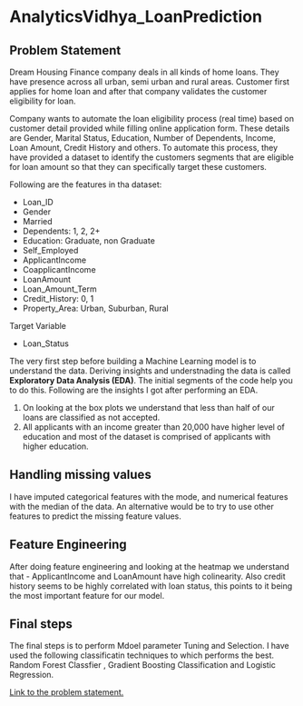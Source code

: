 # AnalyticsVidhya_LoanPrediction
## Problem Statement
Dream Housing Finance company deals in all kinds of home loans. They have presence across all urban, semi urban and rural areas. Customer first applies for home loan and after that company validates the customer eligibility for loan.

Company wants to automate the loan eligibility process (real time) based on customer detail provided while filling online application form. These details are Gender, Marital Status, Education, Number of Dependents, Income, Loan Amount, Credit History and others. To automate this process, they have provided a dataset to identify the customers segments that are eligible for loan amount so that they can specifically target these customers. 

Following are the features in tha dataset:
- Loan_ID
- Gender
- Married
- Dependents: 1, 2, 2+
- Education: Graduate, non Graduate
- Self_Employed
- ApplicantIncome
- CoapplicantIncome
- LoanAmount
- Loan_Amount_Term
- Credit_History: 0, 1
- Property_Area: Urban, Suburban, Rural

Target Variable
- Loan_Status

The very first step before building a Machine Learning model is to understand the data. Deriving insights and understnading the data is called **Exploratory Data Analysis (EDA)**. The initial segments of the code help you to do this. Following are the insights I got after performing an EDA.
1. On looking at the box plots we understand that less than half of our loans are classified as not accepted.
2. All applicants with an income greater than 20,000 have higher level of education and most of the dataset is comprised of applicants with higher education.
## Handling missing values
I have imputed categorical features with the mode, and numerical features with the median of the data. An alternative would be to try to use other features to predict the missing feature values. 
## Feature Engineering
After doing feature engineering and looking at the heatmap we understand that - ApplicantIncome and LoanAmount have high colinearity. Also credit history seems to be highly correlated with loan status, this points to it being the most important feature for our model. 
## Final steps
The final steps is to perform Mdoel parameter Tuning and Selection. I have used the following classificatin techniques to which performs the best. Random Forest Classfier , Gradient Boosting Classification and Logistic Regression.

[Link to the problem statement.](https://datahack.analyticsvidhya.com/contest/practice-problem-loan-prediction-iii/)

